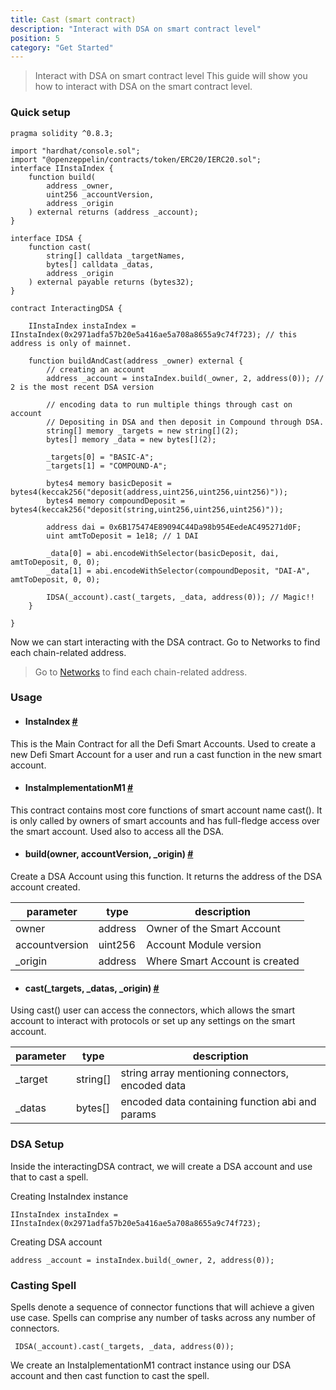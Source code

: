 ```yaml
---
title: Cast (smart contract)
description: "Interact with DSA on smart contract level"
position: 5
category: "Get Started"
---
```

> Interact with DSA on smart contract level
This guide will show you how to interact with DSA on the smart contract level.

### Quick setup

```solidity
pragma solidity ^0.8.3;

import "hardhat/console.sol";
import "@openzeppelin/contracts/token/ERC20/IERC20.sol";
interface IInstaIndex {
    function build(
        address _owner,
        uint256 _accountVersion,
        address _origin
    ) external returns (address _account);
}

interface IDSA {
    function cast(
        string[] calldata _targetNames,
        bytes[] calldata _datas,
        address _origin
    ) external payable returns (bytes32);
}

contract InteractingDSA {

    IInstaIndex instaIndex = IInstaIndex(0x2971adfa57b20e5a416ae5a708a8655a9c74f723); // this address is only of mainnet.

    function buildAndCast(address _owner) external {
        // creating an account
        address _account = instaIndex.build(_owner, 2, address(0)); // 2 is the most recent DSA version
        
        // encoding data to run multiple things through cast on account
        // Depositing in DSA and then deposit in Compound through DSA.
        string[] memory _targets = new string[](2);
        bytes[] memory _data = new bytes[](2);
        
        _targets[0] = "BASIC-A";
        _targets[1] = "COMPOUND-A";
        
        bytes4 memory basicDeposit = bytes4(keccak256("deposit(address,uint256,uint256,uint256)"));
        bytes4 memory compoundDeposit = bytes4(keccak256("deposit(string,uint256,uint256,uint256)"));
        
        address dai = 0x6B175474E89094C44Da98b954EedeAC495271d0F;
        uint amtToDeposit = 1e18; // 1 DAI
        
        _data[0] = abi.encodeWithSelector(basicDeposit, dai, amtToDeposit, 0, 0);
        _data[1] = abi.encodeWithSelector(compoundDeposit, "DAI-A", amtToDeposit, 0, 0);
        
        IDSA(_account).cast(_targets, _data, address(0)); // Magic!!
    }

}   
```
Now we can start interacting with the DSA contract.
Go to Networks to find each chain-related address.

> Go to [Networks](https://docs.instadapp.io/networks/mainnet) to find each chain-related address.

### Usage

* #### InstaIndex [#](https://github.com/Instadapp/dsa-contracts/blob/master/contracts/registry/index.sol)
This is the Main Contract for all the Defi Smart Accounts. Used to create a new Defi Smart Account for a user and run a cast function in the new smart account.


* #### InstaImplementationM1 [#](https://github.com/Instadapp/dsa-contracts/blob/master/contracts/v2/accounts/module1/Implementation_m1.sol)
This contract contains most core functions of smart account name cast(). It is only called by owners of smart accounts and has full-fledge access over the smart account. Used also to access all the DSA.

* #### build(owner, accountVersion, _origin) [#](https://github.com/Instadapp/dsa-contracts/blob/master/contracts/registry/index.sol#L170)
Create a DSA Account using this function. It returns the address of the DSA account created.

|parameter|type|description|
|---------|----|-----------|
|owner|address| Owner of the Smart Account|
|accountversion|uint256|Account Module version|
|_origin|address|Where Smart Account is created|

* #### cast(_targets, _datas, _origin) [#](https://github.com/Instadapp/dsa-contracts/blob/master/contracts/v2/accounts/module1/Implementation_m1.sol#L80)
Using cast() user can access the connectors, which allows the smart account to interact with protocols or set up any settings on the smart account.

|parameter|type|description|
|---------|----|-----------|
_target|string[]|string array mentioning connectors, encoded data|
|_datas|bytes[]|encoded data containing function abi and params|

 
### DSA Setup
Inside the interactingDSA contract, we will create a DSA account and use that to cast a spell.

Creating InstaIndex instance

```solidity
IInstaIndex instaIndex = IInstaIndex(0x2971adfa57b20e5a416ae5a708a8655a9c74f723);
```

Creating DSA account

```solidity
address _account = instaIndex.build(_owner, 2, address(0));
```

### Casting Spell
Spells denote a sequence of connector functions that will achieve a given use case. Spells can comprise any number of tasks across any number of connectors.


```solidity
 IDSA(_account).cast(_targets, _data, address(0));
```
We create an InstaIplementationM1 contract instance using our DSA account and then cast function to cast the spell.
